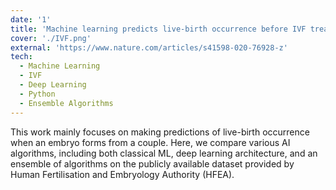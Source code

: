 ```yaml
---
date: '1'
title: 'Machine learning predicts live-birth occurrence before IVF treatment'
cover: './IVF.png'
external: 'https://www.nature.com/articles/s41598-020-76928-z'
tech:
  - Machine Learning
  - IVF
  - Deep Learning
  - Python
  - Ensemble Algorithms
---
```


This work mainly focuses on making predictions of live-birth occurrence when an embryo forms from a couple. Here, we compare various AI algorithms, including both classical ML, deep learning architecture, and an ensemble of algorithms on the publicly available dataset provided by Human Fertilisation and Embryology Authority (HFEA).
